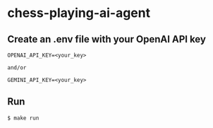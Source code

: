 # chess-playing-ai-agent

## Create an .env file with your OpenAI API key

	OPENAI_API_KEY=<your_key>

	and/or

	GEMINI_API_KEY=<your_key>

## Run

	$ make run

